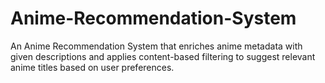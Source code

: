 # Anime-Recommendation-System
An Anime Recommendation System that enriches anime metadata with given descriptions and applies content-based filtering to suggest relevant anime titles based on user preferences.
